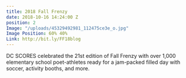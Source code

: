 ```yaml
---
title: 2018 Fall Frenzy
date: 2018-10-16 14:24:00 Z
position: 2
Image: "/uploads/45329492981_112475ce3e_o.jpg"
Image Position: 60% 40%
Link: http://bit.ly/FF18blog
---
```


DC SCORES celebrated the 21st edition of Fall Frenzy with over 1,000 elementary school poet-athletes ready for a jam-packed filled day with soccer, activity booths, and more.